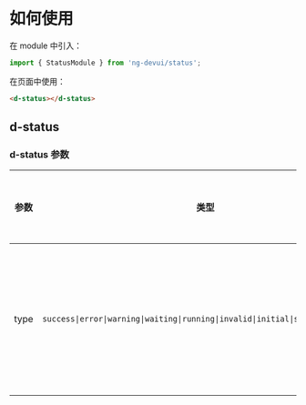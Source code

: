 # 如何使用

在 module 中引入：

```ts
import { StatusModule } from 'ng-devui/status';
```

在页面中使用：

```html
<d-status></d-status>
```

## d-status

### d-status 参数

| 参数 | 类型                                                                             | 默认 | 说明                                                                                            | 跳转 Demo                    | 全局配置项 |
| ---- | -------------------------------------------------------------------------------- | ---- | ----------------------------------------------------------------------------------------------- | ---------------------------- | ---------- |
| type | `success\|error\|warning\|waiting\|running\|invalid\|initial\|skipped\|canceled` | --   | 必选，类型，值有 success、error、warning、waiting、running、invalid、initial、skipped、canceled | [基本用法](demo#basic-usage) |
